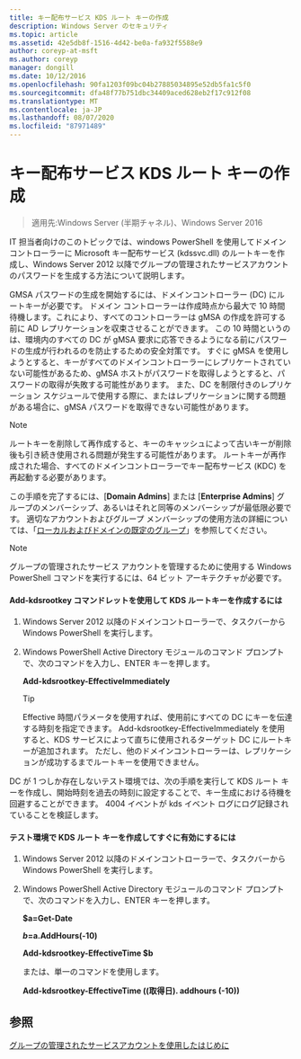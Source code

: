```yaml
---
title: キー配布サービス KDS ルート キーの作成
description: Windows Server のセキュリティ
ms.topic: article
ms.assetid: 42e5db8f-1516-4d42-be0a-fa932f5588e9
author: coreyp-at-msft
ms.author: coreyp
manager: dongill
ms.date: 10/12/2016
ms.openlocfilehash: 90fa1203f09bc04b27885034895e52db5fa1c5f0
ms.sourcegitcommit: dfa48f77b751dbc34409aced628eb2f17c912f08
ms.translationtype: MT
ms.contentlocale: ja-JP
ms.lasthandoff: 08/07/2020
ms.locfileid: "87971489"
---
```

# <a name="create-the-key-distribution-services-kds-root-key"></a>キー配布サービス KDS ルート キーの作成

>適用先:Windows Server (半期チャネル)、Windows Server 2016

IT 担当者向けのこのトピックでは、windows PowerShell を使用してドメインコントローラーに Microsoft キー配布サービス (kdssvc.dll) のルートキーを作成し、Windows Server 2012 以降でグループの管理されたサービスアカウントのパスワードを生成する方法について説明します。

GMSA パスワードの生成を開始するには、ドメインコントローラー (DC) にルートキーが必要です。 ドメイン コントローラーは作成時点から最大で 10 時間待機します。これにより、すべてのコントローラーは gMSA の作成を許可する前に AD レプリケーションを収束させることができます。 この 10 時間というのは、環境内のすべての DC が gMSA 要求に応答できるようになる前にパスワードの生成が行われるのを防止するための安全対策です。  すぐに gMSA を使用しようとすると、キーがすべてのドメインコントローラーにレプリケートされていない可能性があるため、gMSA ホストがパスワードを取得しようとすると、パスワードの取得が失敗する可能性があります。 また、DC を制限付きのレプリケーション スケジュールで使用する際に、またはレプリケーションに関する問題がある場合に、gMSA パスワードを取得できない可能性があります。

> [!NOTE]
> ルートキーを削除して再作成すると、キーのキャッシュによって古いキーが削除後も引き続き使用される問題が発生する可能性があります。 ルートキーが再作成された場合、すべてのドメインコントローラーでキー配布サービス (KDC) を再起動する必要があります。

この手順を完了するには、[**Domain Admins**] または [**Enterprise Admins**] グループのメンバーシップ、あるいはそれと同等のメンバーシップが最低限必要です。 適切なアカウントおよびグループ メンバーシップの使用方法の詳細については、「[ローカルおよびドメインの既定のグループ](https://technet.microsoft.com/library/dd728026(WS.10).aspx)」を参照してください。

> [!NOTE]
> グループの管理されたサービス アカウントを管理するために使用する Windows PowerShell コマンドを実行するには、64 ビット アーキテクチャが必要です。

#### <a name="to-create-the-kds-root-key-using-the-add-kdsrootkey-cmdlet"></a>Add-kdsrootkey コマンドレットを使用して KDS ルートキーを作成するには

1.  Windows Server 2012 以降のドメインコントローラーで、タスクバーから Windows PowerShell を実行します。

2.  Windows PowerShell Active Directory モジュールのコマンド プロンプトで、次のコマンドを入力し、ENTER キーを押します。

    **Add-kdsrootkey-EffectiveImmediately**

    > [!TIP]
    > Effective 時間パラメータを使用すれば、使用前にすべての DC にキーを伝達する時刻を指定できます。 Add-kdsrootkey-EffectiveImmediately を使用すると、KDS サービスによって直ちに使用されるターゲット DC にルートキーが追加されます。 ただし、他のドメインコントローラーは、レプリケーションが成功するまでルートキーを使用できません。

DC が 1 つしか存在しないテスト環境では、次の手順を実行して KDS ルート キーを作成し、開始時刻を過去の時刻に設定することで、キー生成における待機を回避することができます。 4004 イベントが kds イベント ログにログ記録されていることを検証します。

#### <a name="to-create-the-kds-root-key-in-a-test-environment-for-immediate-effectiveness"></a>テスト環境で KDS ルート キーを作成してすぐに有効にするには

1.  Windows Server 2012 以降のドメインコントローラーで、タスクバーから Windows PowerShell を実行します。

2.  Windows PowerShell Active Directory モジュールのコマンド プロンプトで、次のコマンドを入力し、ENTER キーを押します。

    **$a=Get-Date**

    **$b=$a.AddHours(-10)**

    **Add-kdsrootkey-EffectiveTime $b**

    または、単一のコマンドを使用します。

    **Add-kdsrootkey-EffectiveTime ((取得日). addhours (-10))**

## <a name="see-also"></a>参照
[グループの管理されたサービスアカウントを使用したはじめに](getting-started-with-group-managed-service-accounts.md)


